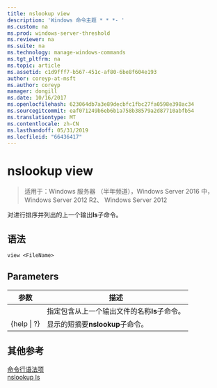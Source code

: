 ```yaml
---
title: nslookup view
description: 'Windows 命令主题 * * *- '
ms.custom: na
ms.prod: windows-server-threshold
ms.reviewer: na
ms.suite: na
ms.technology: manage-windows-commands
ms.tgt_pltfrm: na
ms.topic: article
ms.assetid: c1d9fff7-b567-451c-af80-6be8f604e193
author: coreyp-at-msft
ms.author: coreyp
manager: dongill
ms.date: 10/16/2017
ms.openlocfilehash: 623064db7a3e89decbfc1fbc27fa0598e398ac34
ms.sourcegitcommit: eaf071249b6eb6b1a758b38579a2d87710abfb54
ms.translationtype: MT
ms.contentlocale: zh-CN
ms.lasthandoff: 05/31/2019
ms.locfileid: "66436417"
---
```

# <a name="nslookup-view"></a>nslookup view

>适用于：Windows 服务器 （半年频道），Windows Server 2016 中，Windows Server 2012 R2、 Windows Server 2012

对进行排序并列出的上一个输出**ls**子命令。  
## <a name="syntax"></a>语法  
```  
view <FileName>  
```  
## <a name="parameters"></a>Parameters  

|    参数    |                                            描述                                            |
|-----------------|---------------------------------------------------------------------------------------------------|
|   <FileName>    | 指定包含从上一个输出文件的名称**ls**子命令。 |
| {help &#124; ?} |                       显示的短摘要**nslookup**子命令。                       |

## <a name="additional-references"></a>其他参考  
[命令行语法项](command-line-syntax-key.md)  
[nslookup ls](nslookup-ls.md)  

